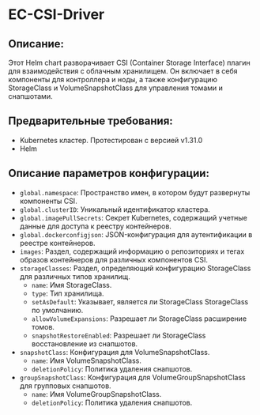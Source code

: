 # EC-CSI-Driver

## Описание:

Этот Helm chart разворачивает CSI (Container Storage Interface) плагин для взаимодействия с облачным хранилищем. Он включает в себя компоненты для контроллера и ноды, а также конфигурацию StorageClass и VolumeSnapshotClass для управления томами и снапшотами.

## Предварительные требования:

- Kubernetes кластер. Протестирован с версией v1.31.0
- Helm

## Описание параметров конфигурации:

- `global.namespace`: Пространство имен, в котором будут развернуты компоненты CSI.
- `global.clusterID`: Уникальный идентификатор кластера.
- `global.imagePullSecrets`: Секрет Kubernetes, содержащий учетные данные для доступа к реестру контейнеров. 
- `global.dockerconfigjson`: JSON-конфигурация для аутентификации в реестре контейнеров.
- `images`: Раздел, содержащий информацию о репозиториях и тегах образов контейнеров для различных компонентов CSI.
- `storageClasses`: Раздел, определяющий конфигурацию StorageClass для различных типов хранилищ.
  * `name`: Имя StorageClass.
  * `type`: Тип хранилища.
  * `setAsDefault`: Указывает, является ли StorageClass StorageClass по умолчанию.
  * `allowVolumeExpansions`: Разрешает ли StorageClass расширение томов.
  * `snapshotRestoreEnabled`: Разрешает ли StorageClass восстановление из снапшотов.
- `snapshotClass`: Конфигурация для VolumeSnapshotClass.
  * `name`: Имя VolumeSnapshotClass.
  * `deletionPolicy`: Политика удаления снапшотов.
- `groupSnapshotClass`: Конфигурация для VolumeGroupSnapshotClass для групповых снапшотов.
  * `name`: Имя VolumeGroupSnapshotClass.
  * `deletionPolicy`: Политика удаления снапшотов.